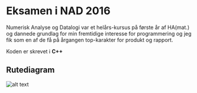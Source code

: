 # Eksamen i NAD 2016

Numerisk Analyse og Datalogi var et helårs-kursus på første år af HA(mat.) og dannede grundlag for min fremtidige interesse for programmering og jeg fik som en af de få på årgangen top-karakter for produkt og rapport.

Koden er skrevet i **C++**

## Rutediagram

![alt text](https://i.imgur.com/SICYnti.jpg)
